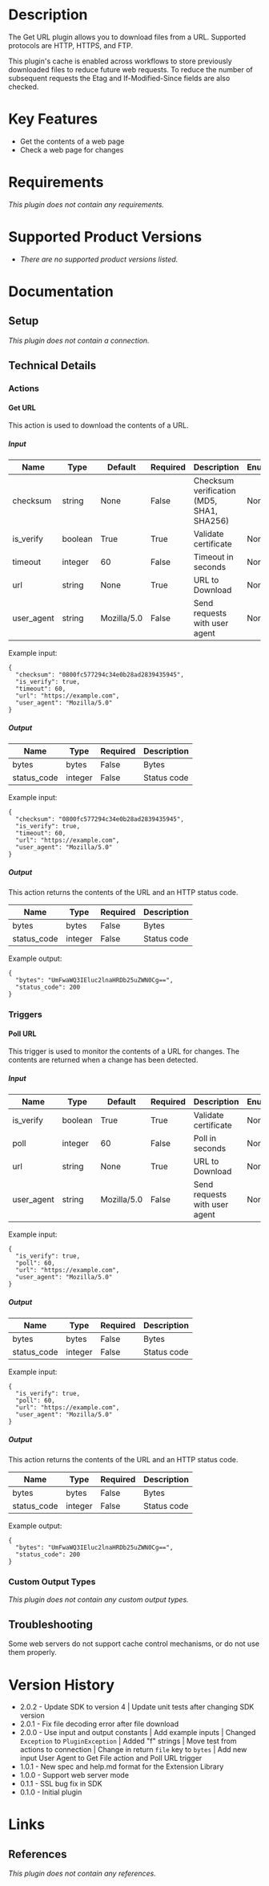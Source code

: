 # Description

The Get URL plugin allows you to download files from a URL. Supported protocols are HTTP, HTTPS, and FTP.

This plugin's cache is enabled across workflows to store previously downloaded files to reduce future web requests.
To reduce the number of subsequent requests the Etag and If-Modified-Since fields are also checked.

# Key Features

* Get the contents of a web page
* Check a web page for changes

# Requirements

_This plugin does not contain any requirements._

# Supported Product Versions

* _There are no supported product versions listed._

# Documentation

## Setup

_This plugin does not contain a connection._

## Technical Details

### Actions

#### Get URL

This action is used to download the contents of a URL.

##### Input

|Name|Type|Default|Required|Description|Enum|Example|
|----|----|-------|--------|-----------|----|-------|
|checksum|string|None|False|Checksum verification (MD5, SHA1, SHA256)|None|0800fc577294c34e0b28ad2839435945|
|is_verify|boolean|True|True|Validate certificate|None|True|
|timeout|integer|60|False|Timeout in seconds|None|60|
|url|string|None|True|URL to Download|None|https://example.com|
|user_agent|string|Mozilla/5.0|False|Send requests with user agent|None|Mozilla/5.0|

Example input:

```
{
  "checksum": "0800fc577294c34e0b28ad2839435945",
  "is_verify": true,
  "timeout": 60,
  "url": "https://example.com",
  "user_agent": "Mozilla/5.0"
}
```

##### Output

|Name|Type|Required|Description|
|----|----|--------|-----------|
|bytes|bytes|False|Bytes|
|status_code|integer|False|Status code|

Example input:

```
{
  "checksum": "0800fc577294c34e0b28ad2839435945",
  "is_verify": true,
  "timeout": 60,
  "url": "https://example.com",
  "user_agent": "Mozilla/5.0"
}
```

##### Output

This action returns the contents of the URL and an HTTP status code.

|Name|Type|Required|Description|
|----|----|--------|-----------|
|bytes|bytes|False|Bytes|
|status_code|integer|False|Status code|

Example output:

```
{
  "bytes": "UmFwaWQ3IEluc2lnaHRDb25uZWN0Cg==",
  "status_code": 200
}
```

### Triggers

#### Poll URL

This trigger is used to monitor the contents of a URL for changes. The contents are returned when a change has been detected.

##### Input

|Name|Type|Default|Required|Description|Enum|Example|
|----|----|-------|--------|-----------|----|-------|
|is_verify|boolean|True|True|Validate certificate|None|True|
|poll|integer|60|False|Poll in seconds|None|60|
|url|string|None|True|URL to Download|None|https://example.com|
|user_agent|string|Mozilla/5.0|False|Send requests with user agent|None|Mozilla/5.0|

Example input:

```
{
  "is_verify": true,
  "poll": 60,
  "url": "https://example.com",
  "user_agent": "Mozilla/5.0"
}
```

##### Output

|Name|Type|Required|Description|
|----|----|--------|-----------|
|bytes|bytes|False|Bytes|
|status_code|integer|False|Status code|

Example input:

```
{
  "is_verify": true,
  "poll": 60,
  "url": "https://example.com",
  "user_agent": "Mozilla/5.0"
}
```

##### Output

This action returns the contents of the URL and an HTTP status code.

|Name|Type|Required|Description|
|----|----|--------|-----------|
|bytes|bytes|False|Bytes|
|status_code|integer|False|Status code|

Example output:

```
{
  "bytes": "UmFwaWQ3IEluc2lnaHRDb25uZWN0Cg==",
  "status_code": 200
}
```

### Custom Output Types

_This plugin does not contain any custom output types._

## Troubleshooting

Some web servers do not support cache control mechanisms, or do not use them properly.

# Version History

* 2.0.2 - Update SDK to version 4 | Update unit tests after changing SDK version
* 2.0.1 - Fix file decoding error after file download
* 2.0.0 - Use input and output constants | Add example inputs | Changed `Exception` to `PluginException` | Added "f" strings | Move test from actions to connection | Change in return `file` key to `bytes` | Add new input User Agent to Get File action and Poll URL trigger
* 1.0.1 - New spec and help.md format for the Extension Library
* 1.0.0 - Support web server mode
* 0.1.1 - SSL bug fix in SDK
* 0.1.0 - Initial plugin

# Links

## References

_This plugin does not contain any references._
